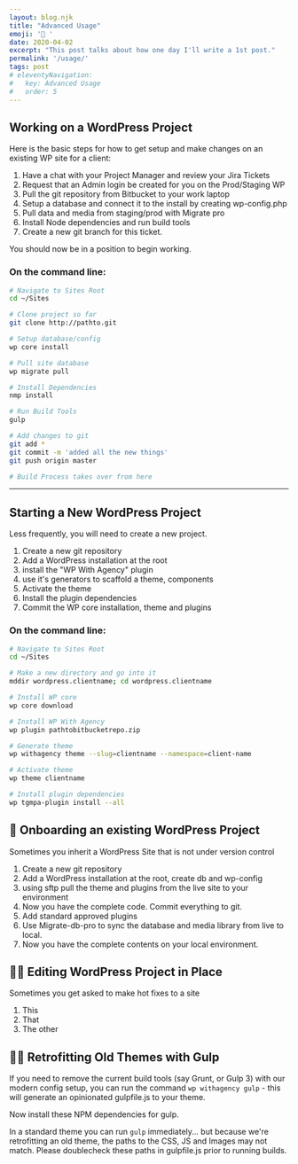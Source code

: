 ```yaml
---
layout: blog.njk
title: "Advanced Usage"
emoji: '🧰 '
date: 2020-04-02
excerpt: "This post talks about how one day I'll write a 1st post."
permalink: '/usage/'
tags: post
# eleventyNavigation:
#   key: Advanced Usage
#   order: 5
---
```




## Working on a WordPress Project
Here is the basic steps for how to get setup and make changes on an existing WP site for a client:

1. Have a chat with your Project Manager and review your Jira Tickets
2. Request that an Admin login be created for you on the Prod/Staging WP
3. Pull the git repository from Bitbucket to your work laptop
4. Setup a database and connect it to the install by creating wp-config.php
5. Pull data and media from staging/prod with Migrate pro
6. Install Node dependencies and run build tools
7. Create a new git branch for this ticket. 

You should now be in a position to begin working.

### On the command line:

```bash
# Navigate to Sites Root
cd ~/Sites

# Clone project so far
git clone http://pathto.git

# Setup database/config
wp core install

# Pull site database
wp migrate pull

# Install Dependencies
nmp install

# Run Build Tools
gulp

# Add changes to git
git add *
git commit -m 'added all the new things'
git push origin master

# Build Process takes over from here

```

<hr />

## Starting a New WordPress Project
Less frequently, you will need to create a new project.

1. Create a new git repository
2. Add a WordPress installation at the root
2. install the "WP With Agency" plugin
3. use it's generators to scaffold a theme, components
4. Activate the theme
5. Install the plugin dependencies
6. Commit the WP core installation, theme and plugins

### On the command line:

```bash
# Navigate to Sites Root
cd ~/Sites

# Make a new directory and go into it
mddir wordpress.clientname; cd wordpress.clientname

# Install WP core
wp core download

# Install WP With Agency
wp plugin pathtobitbucketrepo.zip

# Generate theme
wp withagency theme --slug=clientname --namespace=client-name

# Activate theme
wp theme clientname

# Install plugin dependencies
wp tgmpa-plugin install --all


```


## 🤝 Onboarding an existing WordPress Project
Sometimes you inherit a WordPress Site that is not under version control

1. Create a new git repository
2. Add a WordPress installation at the root, create db and wp-config
2. using sftp pull the theme and plugins from the live site to your environment
4. Now you have the complete code. Commit everything to git.
5. Add standard approved plugins
6. Use Migrate-db-pro to sync the database and media library from live to local.
7. Now you have the complete contents on your local environment.




## 🏄‍♀️ Editing WordPress Project in Place
Sometimes you get asked to make hot fixes to a site

1. This
2. That
3. The other



## 🏄‍♀️ Retrofitting Old Themes with Gulp
If you need to remove the current build tools (say Grunt, or Gulp 3) with our modern config setup, you can run the command ```wp withagency gulp``` - this will generate an opinionated gulpfile.js to your theme.

Now install these NPM dependencies for gulp.

In a standard theme you can run ```gulp``` immediately... but because we're retrofitting an old theme, the paths to the CSS, JS and Images may not match. Please doublecheck these paths in gulpfile.js prior to running builds.